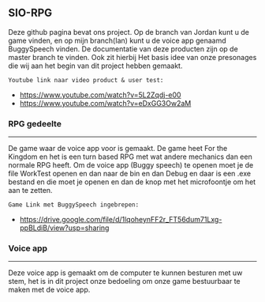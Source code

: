 ## SIO-RPG
Deze github pagina bevat ons project. Op de branch van Jordan kunt u de game vinden, en op mijn branch(Ian) kunt u de voice app genaamd BuggySpeech vinden. De documentatie van deze producten zijn op de master branch te vinden. Ook zit hierbij Het basis idee van onze presonages die wij aan het begin van dit project hebben gemaakt.

```Youtube link naar video product & user test:```
* https://www.youtube.com/watch?v=5L2Zqdj-e00
* https://www.youtube.com/watch?v=eDxGG3Ow2aM

### RPG gedeelte
---
De game waar de voice app voor is gemaakt. De game heet For the Kingdom en het is een turn based RPG met wat andere mechanics dan een normale RPG heeft. Om de voice app (Buggy speech) te openen moet je de file WorkTest openen en dan naar de bin en dan Debug en daar is een .exe bestand en die moet je openen en dan de knop met het microfoontje om het aan te zetten.

```Game Link met BuggySpeech ingebrepen:```

* https://drive.google.com/file/d/1lqoheynFF2r_FT56dum71Lxg-ppBLdiB/view?usp=sharing

### Voice app
---
Deze voice app is gemaakt om de computer te kunnen besturen met uw stem, het is in dit project onze bedoeling om onze game bestuurbaar te maken met de voice app.
